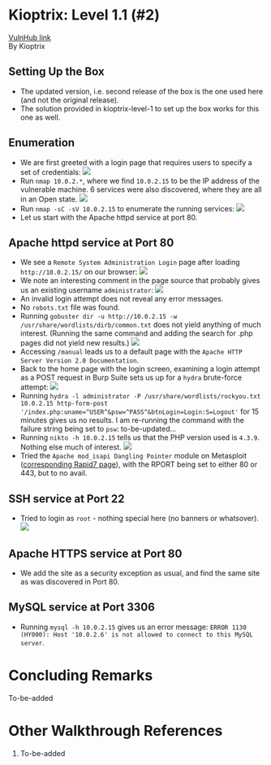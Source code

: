 # Kioptrix: Level 1.1 (#2)
[VulnHub link](https://www.vulnhub.com/entry/kioptrix-level-11-2,23/)  
By Kioptrix

## Setting Up the Box ##
* The updated version, i.e. second release of the box is the one used here (and not the original release).
* The solution provided in kioptrix-level-1 to set up the box works for this one as well.

## Enumeration ##
* We are first greeted with a login page that requires users to specify a set of credentials:
![](/screenshots/kioptrix-level-2/loginInitial.jpg)
* Run `nmap 10.0.2.*`, where we find `10.0.2.15` to be the IP address of the vulnerable machine. 6 services were also discovered, where they are all in an Open state.
![](/screenshots/kioptrix-level-2/nmapScan.jpg)
* Run `nmap -sC -sV 10.0.2.15` to enumerate the running services:
![](/screenshots/kioptrix-level-2/hostFullScan.jpg)
* Let us start with the Apache httpd service at port 80.

## Apache httpd service at Port 80 ##
* We see a `Remote System Administration Login` page after loading `http://10.0.2.15/` on our browser:
![](/screenshots/kioptrix-level-2/httpHomePage.jpg)
* We note an interesting comment in the page source that probably gives us an existing username `administrator`:
![](/screenshots/kioptrix-level-2/httpHomePageSource.jpg)
* An invalid login attempt does not reveal any error messages.
* No `robots.txt` file was found.
* Running `gobuster dir -u http://10.0.2.15 -w /usr/share/wordlists/dirb/common.txt` does not yield anything of much interest.  (Running the same command and adding the search for .php pages did not yield new results.)
![](/screenshots/kioptrix-level-2/httpGobusterDirScan.jpg)
* Accessing `/manual` leads us to a default page with the `Apache HTTP Server Version 2.0 Documentation`.
* Back to the home page with the login screen, examining a login attempt as a POST request in Burp Suite sets us up for a `hydra` brute-force attempt:
![](/screenshots/kioptrix-level-2/httpHomePageLoginAttempt.jpg)
* Running `hydra -l administrator -P /usr/share/wordlists/rockyou.txt 10.0.2.15 http-form-post '/index.php:uname=^USER^&psw=^PASS^&btnLogin=Login:S=Logout'` for 15 minutes gives us no results. I am re-running the command with the failure string being set to `psw`: to-be-updated...
* Running `nikto -h 10.0.2.15` tells us that the PHP version used is `4.3.9`. Nothing else much of interest.
![](/screenshots/kioptrix-level-2/niktoScan.jpg)
* Tried the `Apache mod_isapi Dangling Pointer` module on Metasploit ([corresponding Rapid7 page](https://www.rapid7.com/db/modules/auxiliary/dos/http/apache_mod_isapi)), with the RPORT being set to either 80 or 443, but to no avail.

## SSH service at Port 22 ##
* Tried to login as `root` - nothing special here (no banners or whatsover).
![](/screenshots/kioptrix-level-2/sshLoginAttemptRoot.jpg)

## Apache HTTPS service at Port 80 ##
* We add the site as a security exception as usual, and find the same site as was discovered in Port 80.

## MySQL service at Port 3306 ##
* Running `mysql -h 10.0.2.15` gives us an error message: `ERROR 1130 (HY000): Host '10.0.2.6' is not allowed to connect to this MySQL server`.

# Concluding Remarks
To-be-added

# Other Walkthrough References
1. To-be-added